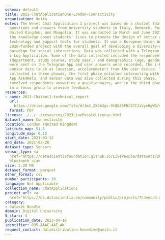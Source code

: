 ```yaml
---
schema: default
title: 2021-ChatApplicationOne-London-Connectivity
organization: Unitn
notes: The Wenet Chat Application 1 project was based on a chatbot that collected
  questions and answers from university students in Italy, Denmark, Paraguay, the
  United Kingdom, and Mongolia. It was conducted in March and June 2021 to improve
  the knowledge about students' lives to promote the design of better and more targeted
  technology and support tools for students. It was a European Union WeNet Horizon
  2020-funded project with the overall goal of developing a diversity-aware, machine-mediated
  paradigm for social interactions. Data was collected with a Telegram App and the
  i-Log Application. Some of the data collected included the respondent's career information
  (department, study course, study year,) and demographics (age, gender'). Questions
  were sent on the Telegram App and user answers were recorded, the i-Log App recorded
  sensor data (such as location, accelerometer) from the user device. This data was
  collected in three phases, the first phase entailed interacting with the Telegram
  App Ask4Help, and sensor data was also collected during this phase. The second phase
  involved respondents answering a questionnaire, and in the third phase, they participated
  in a focus group to provide feedback.
resources:
- name: 2021-Chatbot1-technical_report
  url: 
    https://drive.google.com/file/d/1m3_2X4b3gv-9tQS45FBCG7IJiVyeHgW3/view?usp=sharing
  format: PDF
license: ./../../resources/2023LivePeopleLicense.html
dataset_name: Connectivity
location: London (United Kingdom)
latitude_map: 51.5
longitude_map: 0.12
start_date: 2021-03-12
end_date: 2021-03-28
dataset_type: Sensors
sensor_type: <a 
  href="https://datascientiafoundation.github.io/LivePeople/datasets/2021-CH1-London-Bluetooth/">
  bluetooth </a>
size: 2.20 MB
dataset_format: parquet
other_format: csv
number_participants: 10
language: Not Applicable
collection_name: ChatApplication1
project_url: <a 
  href="https://ds.datascientia.eu/community/public/projects/7cdeeca4-a7be-4024-93c8-07e4cbea4852">https://ds.datascientia.eu/community/public/projects/7cdeeca4-a7be-4024-93c8-07e4cbea4852</a>
category:
- Dataset Bundle
domain: Digital University
5_stars: 3
publication_date: 2023-04-18
identifier: 005.AAAE.AAE.AK
request_contact: datadistribution.knowdive@unitn.it
---
```


